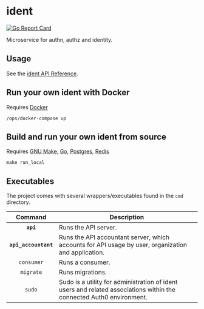 # ident

[![Go Report Card](https://goreportcard.com/badge/github.com/provideplatform/ident)](https://goreportcard.com/report/github.com/provideplatform/ident)

Microservice for authn, authz and identity.

## Usage

See the [ident API Reference](https://docs.provide.services/ident).

## Run your own ident with Docker

Requires [Docker](https://www.docker.com/get-started)

```shell
/ops/docker-compose up
```

## Build and run your own ident from source

Requires [GNU Make](https://www.gnu.org/software/make), [Go](https://go.dev/doc/install), [Postgres](https://www.postgresql.org/download), [Redis](https://redis.io/docs/getting-started/installation)

```shell
make run_local
```

## Executables

The project comes with several wrappers/executables found in the `cmd`
directory.

|       Command        | Description                                                                                                          |
|:--------------------:|----------------------------------------------------------------------------------------------------------------------|
|      **`api`**       | Runs the API server.                                                                                                 |
| **`api_accountant`** | Runs the API accountant server, which accounts for API usage by user, organization and application.                  |
|      `consumer`      | Runs a consumer.                                                                                                     |
|      `migrate`       | Runs migrations.                                                                                                     |
|        `sudo`        | Sudo is a utility for administration of ident users and related associations within the connected Auth0 environment. |
